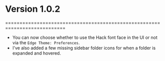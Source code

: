 # Version 1.0.2
===========================================================================

* You can now choose whether to use the Hack font face in the UI or not via the `Edge Theme: Preferences`.
* I've also added a few missing sidebar folder icons for when a folder is expanded and hovered.
